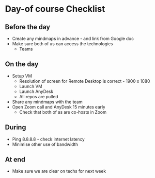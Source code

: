 # Day-of course Checklist

## Before the day

* Create any mindmaps in advance - and link from Google doc
* Make sure both of us can access the technologies
    * Teams

## On the day

* Setup VM
    * Resolution of screen for Remote Desktop is correct - 1900 x 1080
    * Launch VM
    * Launch AnyDesk
    * All repos are pulled
* Share any mindmaps with the team
* Open Zoom call and AnyDesk 15 minutes early
    * Check that both of as are co-hosts in Zoom

## During

* Ping 8.8.8.8 - check internet latency
* Minimise other use of bandwidth

## At end

* Make sure we are clear on techs for next week
